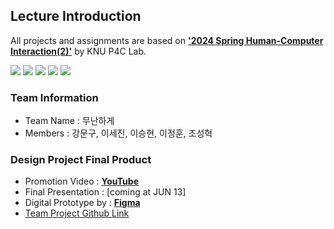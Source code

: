 ## Lecture Introduction
All projects and assignments are based on <a href="https://knu-p4c-lab.github.io/lectures/b9328116-78fe-5d43-9168-0b473b75b2e2/" target="_blank">**'2024 Spring Human-Computer Interaction(2)'**</a> by KNU P4C Lab.

<img src="https://img.shields.io/badge/Figma-F24E1E?style=for-the-badge&logo=Figma&logoColor=white"> <img src="https://img.shields.io/badge/slides-FBBC04?style=for-the-badge&logo=googleslides&logoColor=black"> <img src="https://img.shields.io/badge/sheets-34A853?style=for-the-badge&logo=googlesheets&logoColor=white"> <img src="https://img.shields.io/badge/docs-4285F4?style=for-the-badge&logo=googledocs&logoColor=white"> <img src="https://img.shields.io/badge/forms-7248B9?style=for-the-badge&logo=googleforms&logoColor=white">


### Team Information
- Team Name : 무난하게
- Members : 강문구, 이세진, 이승현, 이정훈, 조성혁

### Design Project Final Product

- Promotion Video : [**YouTube**](https://youtu.be/Q2XnLBcgKi8)
- Final Presentation : [coming at JUN 13]
- Digital Prototype by : <a href="https://www.figma.com/design/iFPehvevnefHAqYsm2bXdm/Digital-Prototyping---%EB%AC%B4%EB%82%9C%ED%95%98%EA%B2%8C_%EC%9D%B4%EC%84%B8%EC%A7%84(professional)?node-id=1-75&t=HB3m6FvbYj0dFEem-1" target="_blank">**Figma**</a>
- <a href="https://github.com/users/liebenholz/projects/3" target="_blank">Team Project Github Link</a>
